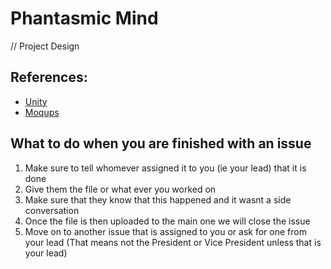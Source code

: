 # Phantasmic Mind

// Project Design

## References:
- [Unity](https://unity3d.com/learn/tutorials/projects/2d-roguelike-tutorial)
- [Moqups](https://app.moqups.com/Tat5ato/4PQMoOPGXA/view)


## What to do when you are finished with an issue
1. Make sure to tell whomever assigned it to you (ie your lead) that it is done
2. Give them the file or what ever you worked on
3. Make sure that they know that this happened and it wasnt a side conversation
4. Once the file is then uploaded to the main one we will close the issue
5. Move on to another issue that is assigned to you or ask for one from your lead
            (That means not the President or Vice President unless that is your lead)
